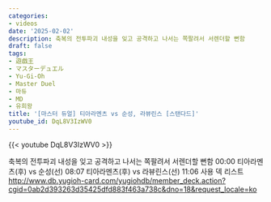 ```yaml
---
categories:
- videos
date: '2025-02-02'
description: 축복의 전투파괴 내성을 잊고 공격하고 나서는 쪽팔려서 서렌더할 뻔함
draft: false
tags:
- 遊戯王
- マスターデュエル
- Yu-Gi-Oh
- Master Duel
- 마듀
- MD
- 유희왕
title: '[마스터 듀얼] 티아라멘츠 vs 순성, 라뷰린스 [스탠다드]'
youtube_id: DqL8V3IzWV0
---
```



{{< youtube DqL8V3IzWV0 >}}

축복의 전투파괴 내성을 잊고 공격하고 나서는 쪽팔려서 서렌더할 뻔함
00:00 티아라멘츠(후) vs 순성(선)
08:07 티아라멘츠(후) vs 라뷰린스(선)
11:06 사용 덱 리스트
http://www.db.yugioh-card.com/yugiohdb/member_deck.action?cgid=0ab2d393263d35425dfd883f463a738c&dno=18&request_locale=ko